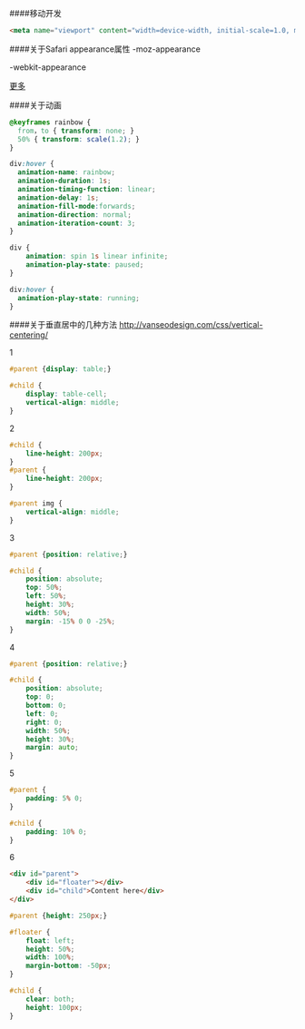 ####移动开发
```html
<meta name="viewport" content="width=device-width, initial-scale=1.0, maximum-scale=1.0, user-scalable=no" />
```

####关于Safari appearance属性
-moz-appearance 

-webkit-appearance

[更多](https://developer.mozilla.org/en-US/docs/Web/CSS/-moz-appearance)

####关于动画
```css
@keyframes rainbow {
  from，to { transform: none; }
  50% { transform: scale(1.2); }
}

div:hover {
  animation-name: rainbow;
  animation-duration: 1s;
  animation-timing-function: linear;
  animation-delay: 1s;
  animation-fill-mode:forwards;
  animation-direction: normal;
  animation-iteration-count: 3;
}

div {
    animation: spin 1s linear infinite;
    animation-play-state: paused;
}

div:hover {
  animation-play-state: running;
}
```

####关于垂直居中的几种方法
http://vanseodesign.com/css/vertical-centering/

1 
```css
#parent {display: table;}

#child {
    display: table-cell;
    vertical-align: middle;
}
```

2
```css
#child {
    line-height: 200px;
}
#parent {
    line-height: 200px;
}

#parent img {
    vertical-align: middle;
}
```

3
```css
#parent {position: relative;}

#child {
    position: absolute;
    top: 50%;
    left: 50%;
    height: 30%;
    width: 50%;
    margin: -15% 0 0 -25%;
}
```
4
```css
#parent {position: relative;}

#child {
    position: absolute;
    top: 0;
    bottom: 0;
    left: 0;
    right: 0;
    width: 50%;
    height: 30%;
    margin: auto;
}
```
5
```css
#parent {
    padding: 5% 0;
}

#child {
    padding: 10% 0;
}
```

6
```html
<div id="parent">
    <div id="floater"></div>
    <div id="child">Content here</div>
</div>
```
```css
#parent {height: 250px;}

#floater {
    float: left;
    height: 50%;
    width: 100%;
    margin-bottom: -50px;
}

#child {
    clear: both;
    height: 100px;
}
```